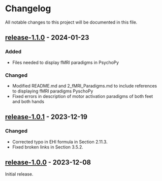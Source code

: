 # Changelog

All notable changes to this project will be documented in this file.

## [release-1.1.0](https://github.com/SWastling/fmri_and_tractography/tree/release-1.1.0) - 2024-01-23
### Added
- Files needed to display fMRI paradigms in PsychoPy

### Changed
- Modified README.md and 2_fMRI_Paradigms.md to include references to displaying fMRI paradigms PyschoPy 
- Fixed errors in description of motor activation paradigms of both feet and both hands


## [release-1.0.1](https://github.com/SWastling/fmri_and_tractography/tree/release-1.0.1) - 2023-12-19
### Changed
- Corrected typo in EHI formula in Section 2.11.3. 
- Fixed broken links in Section 3.5.2.

## [release-1.0.0](https://github.com/SWastling/fmri_and_tractography/tree/release-1.0.0) - 2023-12-08

Initial release. 

